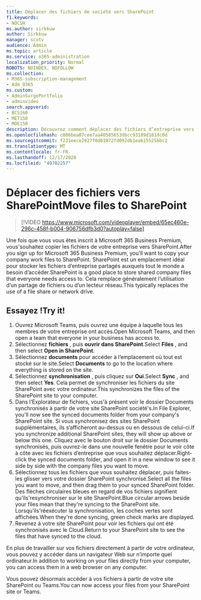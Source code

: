 ```yaml
---
title: Déplacer des fichiers de société vers SharePoint
f1.keywords:
- NOCSH
ms.author: sirkkuw
author: Sirkkuw
manager: scotv
audience: Admin
ms.topic: article
ms.service: o365-administration
localization_priority: Normal
ROBOTS: NOINDEX, NOFOLLOW
ms.collection:
- M365-subscription-management
- Adm_O365
ms.custom:
- AdminSurgePortfolio
- adminvideo
search.appverid:
- BCS160
- MET150
- MOE150
description: Découvrez comment déplacer des fichiers d’entreprise vers SharePoint.
ms.openlocfilehash: c086bea07cee7aa40585653dbcc93189d181dc0d
ms.sourcegitcommit: f231eece2927f0d01072fd092db1eab15525bbc2
ms.translationtype: MT
ms.contentlocale: fr-FR
ms.lasthandoff: 12/17/2020
ms.locfileid: "49702257"
---
```

# <a name="move-files-to-sharepoint"></a><span data-ttu-id="72a92-103">Déplacer des fichiers vers SharePoint</span><span class="sxs-lookup"><span data-stu-id="72a92-103">Move files to SharePoint</span></span>

> [!VIDEO https://www.microsoft.com/videoplayer/embed/65ec460e-296c-458f-b004-906756dfb3d0?autoplay=false]

<span data-ttu-id="72a92-104">Une fois que vous vous êtes inscrit à Microsoft 365 Business Premium, vous&#39;souhaitez copier les fichiers de votre entreprise vers SharePoint.</span><span class="sxs-lookup"><span data-stu-id="72a92-104">After you sign up for Microsoft 365 Business Premium, you&#39;ll want to copy your company work files to SharePoint.</span></span> <span data-ttu-id="72a92-105">SharePoint est un emplacement idéal pour stocker les fichiers d’entreprise partagés auxquels tout le monde a besoin d’accéder.</span><span class="sxs-lookup"><span data-stu-id="72a92-105">SharePoint is a good place to store shared company files that everyone needs access to.</span></span> <span data-ttu-id="72a92-106">Cela remplace généralement l’utilisation d’un partage de fichiers ou d’un lecteur réseau.</span><span class="sxs-lookup"><span data-stu-id="72a92-106">This typically replaces the use of a file share or network drive.</span></span>

## <a name="try-it"></a><span data-ttu-id="72a92-107">Essayez !</span><span class="sxs-lookup"><span data-stu-id="72a92-107">Try it!</span></span>

1. <span data-ttu-id="72a92-108">Ouvrez Microsoft Teams, puis ouvrez une équipe à laquelle tous les membres de votre entreprise ont accès.</span><span class="sxs-lookup"><span data-stu-id="72a92-108">Open Microsoft Teams, and then open a team that everyone in your business has access to.</span></span>
2. <span data-ttu-id="72a92-109">Sélectionnez  **fichiers** , puis  **ouvrir dans SharePoint**.</span><span class="sxs-lookup"><span data-stu-id="72a92-109">Select  **Files** , and then select  **Open in SharePoint**.</span></span>
3. <span data-ttu-id="72a92-110">Sélectionnez  **documents** pour accéder à l’emplacement où tout est stocké sur le site.</span><span class="sxs-lookup"><span data-stu-id="72a92-110">Select  **Documents** to go to the location where everything is stored on the site.</span></span>
4. <span data-ttu-id="72a92-111">Sélectionnez  **synchronisation** , puis cliquez sur  **Oui**.</span><span class="sxs-lookup"><span data-stu-id="72a92-111">Select  **Sync** , and then select  **Yes**.</span></span> <span data-ttu-id="72a92-112">Cela permet de synchroniser les fichiers du site SharePoint avec votre ordinateur.</span><span class="sxs-lookup"><span data-stu-id="72a92-112">This synchronizes the files of the SharePoint site to your computer.</span></span>
5. <span data-ttu-id="72a92-113">Dans l’Explorateur de fichiers, vous&#39;à présent voir le dossier Documents synchronisés à partir de votre site SharePoint société&#39;s.</span><span class="sxs-lookup"><span data-stu-id="72a92-113">In File Explorer, you&#39;ll now see the synced documents folder from your company&#39;s SharePoint site.</span></span> <span data-ttu-id="72a92-114">Si vous synchronisez des sites SharePoint supplémentaires, ils s’afficheront au-dessus ou en dessous de celui-ci.</span><span class="sxs-lookup"><span data-stu-id="72a92-114">If you synchronize additional SharePoint sites, they will show up above or below this one.</span></span> <span data-ttu-id="72a92-115">Cliquez avec le bouton droit sur le dossier Documents synchronisés, puis ouvrez-le dans une nouvelle fenêtre pour le voir côte à côte avec les fichiers d’entreprise que vous souhaitez déplacer.</span><span class="sxs-lookup"><span data-stu-id="72a92-115">Right-click the synced documents folder, and open it in a new window to see it side by side with the company files you want to move.</span></span>
6. <span data-ttu-id="72a92-116">Sélectionnez tous les fichiers que vous souhaitez déplacer, puis faites-les glisser vers votre dossier SharePoint synchronisé.</span><span class="sxs-lookup"><span data-stu-id="72a92-116">Select all the files you want to move, and then drag them to your synced SharePoint folder.</span></span> <span data-ttu-id="72a92-117">Des flèches circulaires bleues en regard de vos fichiers signifient qu’ils&#39;resynchroniser sur le site SharePoint.</span><span class="sxs-lookup"><span data-stu-id="72a92-117">Blue circular arrows beside your files mean that they&#39;re syncing to the SharePoint site.</span></span> <span data-ttu-id="72a92-118">Lorsqu’ils&#39;réexécuter la synchronisation, les coches vertes sont affichées.</span><span class="sxs-lookup"><span data-stu-id="72a92-118">When they&#39;re done syncing, green check marks are displayed.</span></span>
7. <span data-ttu-id="72a92-119">Revenez à votre site SharePoint pour voir les fichiers qui ont été synchronisés avec le Cloud.</span><span class="sxs-lookup"><span data-stu-id="72a92-119">Return to your SharePoint site to see the files that have synced to the cloud.</span></span>

<span data-ttu-id="72a92-120">En plus de travailler sur vos fichiers directement à partir de votre ordinateur, vous pouvez y accéder dans un navigateur Web sur n’importe quel ordinateur.</span><span class="sxs-lookup"><span data-stu-id="72a92-120">In addition to working on your files directly from your computer, you can access them in a web browser on any computer.</span></span>

<span data-ttu-id="72a92-121">Vous pouvez désormais accéder à vos fichiers à partir de votre site SharePoint ou Teams.</span><span class="sxs-lookup"><span data-stu-id="72a92-121">You can now access your files from your SharePoint site or Teams.</span></span>